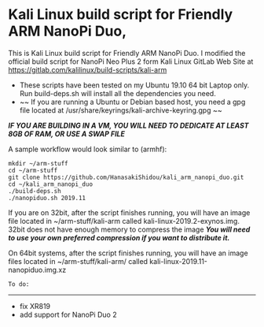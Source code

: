 # Kali Linux build script for Friendly ARM NanoPi Duo,
This is Kali Linux build script for Friendly ARM NanoPi Duo.
I modified the official build script for NanoPi Neo Plus 2 form Kali Linux GitLab Web Site at https://gitlab.com/kalilinux/build-scripts/kali-arm

- These scripts have been tested on my Ubuntu 19.10 64 bit Laptop only. Run build-deps.sh will install all the dependencies you need.
- ~~ If you are running a Ubuntu or Debian based host, you need a gpg file located at /usr/share/keyrings/kali-archive-keyring.gpg ~~


**_IF YOU ARE BUILDING IN A VM, YOU WILL NEED TO DEDICATE AT LEAST 8GB OF RAM, OR USE A SWAP FILE_**

A sample workflow would look similar to (armhf):

    mkdir ~/arm-stuff
    cd ~/arm-stuff
    git clone https://github.com/HanasakiShidou/kali_arm_nanopi_duo.git
    cd ~/kali_arm_nanopi_duo
    ./build-deps.sh
    ./nanopiduo.sh 2019.11

If you are on 32bit, after the script finishes running, you will have an image
file located in ~/arm-stuff/kali-arm called
kali-linux-2019.2-exynos.img.  32bit does not have enough memory to compress the image
**_You will need to use your own preferred compression if you want to distribute it._**

On 64bit systems, after the script finishes running, you will have an image
files located in ~/arm-stuff/kali-arm/ called
kali-linux-2019.11-nanopiduo.img.xz

	To do: 
----
- fix XR819
- add support for NanoPi Duo 2

